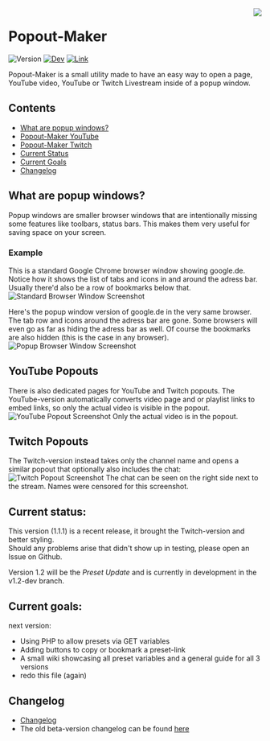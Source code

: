 <img src="http://popoutmaker.mitsunee.com/assets/icon64.gif" align="right">

# Popout-Maker

![Version](https://img.shields.io/badge/stable-1.1.1-green.svg)
[![Dev](https://img.shields.io/badge/unstable-v1.2--dev-orange.svg)](https://github.com/Mitsunee/Popout-Maker/tree/v1.2-dev)
[![Link](https://img.shields.io/badge/http://-popoutmaker.mitsunee.com-555555.svg?colorA=55DD88)](http://popoutmaker.mitsunee.com)

Popout-Maker is a small utility made to have an easy way to open a page, YouTube video, YouTube or Twitch Livestream inside of a popup window.

## Contents

- [What are popup windows?](#what-are-popups)
- [Popout-Maker YouTube](#youtube-popout)
- [Popout-Maker Twitch](#twitch-popout)
- [Current Status](#status)
- [Current Goals](#goals)
- [Changelog](#changelog)

<a name="what-are-popups"></a>
## What are popup windows?

Popup windows are smaller browser windows that are intentionally missing some features like toolbars, status bars. This makes them very useful for saving space on your screen.

### Example

This is a standard Google Chrome browser window showing google.de. Notice how it shows the list of tabs and icons in and around the adress bar. Usually there'd also be a row of bookmarks below that.
![Standard Browser Window Screenshot](http://popoutmaker.mitsunee.com/assets/gitimg1.png)

Here's the popup window version of google.de in the very same browser. The tab row and icons around the adress bar are gone. Some browsers will even go as far as hiding the adress bar as well. Of course the bookmarks are also hidden (this is the case in any browser).
![Popup Browser Window Screenshot](http://popoutmaker.mitsunee.com/assets/gitimg2.png)

<a name="youtube-popout"></a>
## YouTube Popouts

There is also dedicated pages for YouTube and Twitch popouts. The YouTube-version automatically converts video page and or playlist links to embed links, so only the actual video is visible in the popout.  
![YouTube Popout Screenshot](http://popoutmaker.mitsunee.com/assets/gitimg3.png)
Only the actual video is in the popout.

<a name="twitch-popout"></a>
## Twitch Popouts

The Twitch-version instead takes only the channel name and opens a similar popout that optionally also includes the chat:  
![Twitch Popout Screenshot](http://popoutmaker.mitsunee.com/assets/gitimg4.png)
The chat can be seen on the right side next to the stream. Names were censored for this screenshot.

<a name="status"></a>
## Current status:

This version (1.1.1) is a recent release, it brought the Twitch-version and better styling.  
Should any problems arise that didn't show up in testing, please open an Issue on Github.

Version 1.2 will be the *Preset Update* and is currently in development in the v1.2-dev branch.

<a name="goals"></a>
## Current goals:

next version:  
- Using PHP to allow presets via GET variables
- Adding buttons to copy or bookmark a preset-link
- A small wiki showcasing all preset variables and a general guide for all 3 versions
- redo this file (again)

<a name="changelog"></a>
## Changelog

- [Changelog](https://github.com/Mitsunee/Popout-Maker/blob/master/CHANGELOG.md)
- The old beta-version changelog can be found [here](http://popoutmaker.mitsunee.com/changelog)